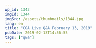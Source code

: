 ```yaml
---
wp_id: 1343
imgId: 1344
imgSrc: /assets/thumbnails/1344.jpg
lang: en
title: "COA Live Q&A February 13, 2019"
pubDate: 2019-02-13T14:56:55
tags: ["q&a"]
---
```


<!-- page: 6 -->
